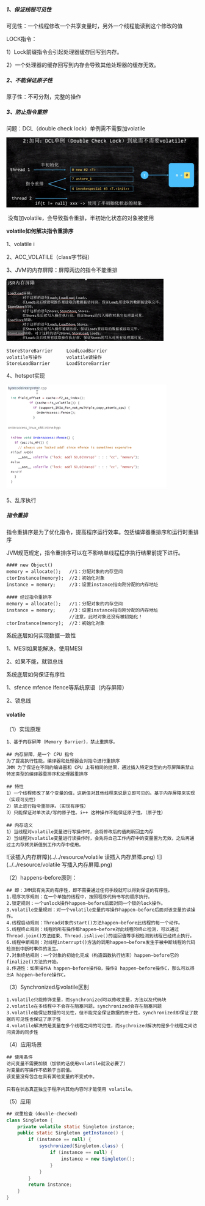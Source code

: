 ##### 1、保证线程可见性

可见性：一个线程修改一个共享变量时，另外一个线程能读到这个修改的值

LOCK指令：

1）Lock前缀指令会引起处理器缓存回写到内存。

2）一个处理器的缓存回写到内存会导致其他处理器的缓存无效。

##### 2、不能保证原子性

原子性：不可分割，完整的操作



##### 3、防止指令重排

问题：DCL（double check lock）单例需不需要加volatile

<img src="../../resource/DCL单例与volatile.png" style="zoom: 50%;" />

​		没有加volatile，会导致指令重排，半初始化状态的对象被使用



**volatile如何解决指令重排序**

1、volatile i

2、ACC_VOLATILE（class字节码）

3、JVM的内存屏障：屏障两边的指令不能重排

<img src="../../resource/JSR内存屏障.png" style="zoom:50%;" />

```
StoreStoreBarrier	  LoadLoadBarrier
volatile写操作			volatile读操作
StoreLoadBarrier	  LoadStoreBarrier
```

4、hotspot实现

<img src="../../resource/volatile的hotspot实现.png" style="zoom:70%;" />

5、乱序执行









##### 指令重排

指令重排序是为了优化指令，提高程序运行效率。包括编译器重排序和运行时重排序

JVM规范规定，指令重排序可以在不影响单线程程序执行结果前提下进行。

```shell
#### new Object()
memory = allocate();   //1：分配对象的内存空间
ctorInstance(memory);  //2：初始化对象
instance = memory;     //3：设置instance指向刚分配的内存地址

#### 经过指令重排序
memory = allocate();   //1：分配对象的内存空间
instance = memory;     //3：设置instance指向刚分配的内存地址
                       //注意，此时对象还没有被初始化！
ctorInstance(memory);  //2：初始化对象
```



系统底层如何实现数据一致性

1、MESI如果能解决，使用MESI

2、如果不能，就锁总线



系统底层如何保证有序性

1、sfence mfence Ifence等系统原语（内存屏障）

2、锁总线





#### volatile

（1）实现原理

```shell
1、基于内存屏障（Memory Barrier），禁止重排序。

## 内存屏障，是一个 CPU 指令
为了提高执行性能，编译器和处理器会对指令进行重排序
JMM 为了保证在不同的编译器和 CPU 上有相同的结果，通过插入特定类型的内存屏障来禁止特定类型的编译器重排序和处理器重排序

## 特性
1）一个线程修改了某个变量的值，这新值对其他线程来说是立即可见的。基于内存屏障来实现（实现可见性）
2）禁止进行指令重排序。（实现有序性）
3）只能保证对单次读/写的原子性。i++ 这种操作不能保证原子性。（原子性）

## 内存语义
1）当线程对volatile变量进行写操作时，会将修改后的值刷新回主内存
2）当线程对volatile变量进行读操作时，会先将自己工作内存中的变量置为无效，之后再通过主内存拷贝新值到工作内存中使用。

```

![读插入内存屏障](../../resource/volatile 读插入内存屏障.png)      ![](../../resource/volatile 写插入内存屏障.png)

（2）happens-before原则：

```shell
## 即：JMM具有先天的有序性，即不需要通过任何手段就可以得到保证的有序性。
1.程序次序规则：在一个单独的线程中，按照程序代码书写的顺序执行。
2.锁定规则：一个unlock操作happen—before后面对同一个锁的lock操作。
3.volatile变量规则：对一个volatile变量的写操作happen—before后面对该变量的读操作。
4.线程启动规则：Thread对象的start()方法happen—before此线程的每一个动作。
5.线程终止规则：线程的所有操作都happen—before对此线程的终止检测，可以通过Thread.join()方法结束、Thread.isAlive()的返回值等手段检测到线程已经终止执行。
6.线程中断规则：对线程interrupt()方法的调用happen—before发生于被中断线程的代码检测到中断时事件的发生。
7.对象终结规则：一个对象的初始化完成（构造函数执行结束）happen—before它的finalize()方法的开始。
8.传递性：如果操作A happen—before操作B，操作B happen—before操作C，那么可以得出A happen—before操作C。
```

（3）Synchronized与volatile区别

```gfm
1.volatile只能修饰变量，而synchronized可以修改变量，方法以及代码块
2.volatile在多线程中不会存在阻塞问题，synchronized会存在阻塞问题
3.volatile能保证数据的可见性，但不能完全保证数据的原子性，synchronized即保证了数据的可见性也保证了原子性
4.volatile解决的是变量在多个线程之间的可见性，而sychroized解决的是多个线程之间访问资源的同步性
```

（4）应用场景

```shell
## 使用条件
访问变量不需要加锁（加锁的话使用volatile就没必要了）
对变量的写操作不依赖于当前值。
该变量没有包含在具有其他变量的不变式中。

只有在状态真正独立于程序内其他内容时才能使用 volatile。
```

（5）应用

```java
## 双重检查（double-checked）
class Singleton {
    private volatile static Singleton instance;
    public static Singleton getInstance() {
        if (instance == null) {
            syschronized(Singleton.class) {
                if (instance == null) {
                    instance = new Singleton();
                }
            }
        }
        return instance;
    } 
}
```

